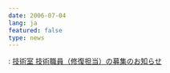 ```yaml
---
date: 2006-07-04
lang: ja
featured: false
type: news
---
```

: <a href="news-2007/20060704gijutsu_koubo.pdf">技術室 技術職員（修復担当）の募集のお知らせ</a>
